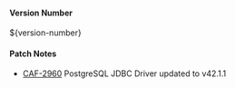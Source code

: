 
#### Version Number
${version-number}

#### Patch Notes

- [CAF-2960](https://jira.autonomy.com/browse/CAF-2960) PostgreSQL JDBC Driver updated to v42.1.1
